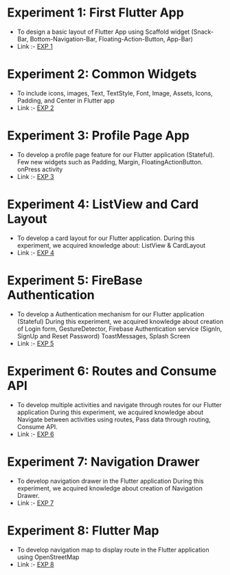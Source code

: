 # Experiment 1:  First Flutter App 

- To design a basic layout of Flutter App using Scaffold widget (Snack-Bar, Bottom-Navigation-Bar, Floating-Action-Button, App-Bar)
- Link :- [EXP 1](https://github.com/yashaskhot/27-Yashas-MAD_PWA/tree/main/Exp%201%20-%20First%20Flutter%20App)

# Experiment 2: Common Widgets

- To include icons, images, Text, TextStyle, Font, Image, Assets, Icons, Padding, and Center  in Flutter app
- Link :- [EXP 2](https://github.com/yashaskhot/27-Yashas-MAD_PWA/blob/main/Exp%202%20-%20Common%20Widgets)

# Experiment 3: Profile Page App

- To develop a profile page feature for our Flutter application (Stateful). Few new widgets such as Padding, Margin, FloatingActionButton. onPress activity
- Link :- [EXP 3](https://github.com/yashaskhot/27-Yashas-MAD_PWA/tree/main/Exp%203%20%20-%20Profile%20Page%20App)

# Experiment 4: ListView and Card Layout

- To develop a card layout for our Flutter application.	During this experiment, we acquired knowledge about: ListView &	CardLayout
- Link :- [EXP 4](https://github.com/yashaskhot/27-Yashas-MAD_PWA/tree/main/Exp%204%20-%20ListView%20and%20Card%20Layout)

# Experiment 5: FireBase Authentication 

- To develop a Authentication mechanism for our Flutter application (Stateful)
  During this experiment, we acquired knowledge about creation of Login form, GestureDetector, Firebase Authentication service (SignIn, SignUp and Reset Password) 
  ToastMessages, Splash Screen
- Link :- [EXP 5](https://github.com/yashaskhot/27-Yashas-MAD_PWA/tree/main/Exp%205%20-%20FireBase%20Authentication)

# Experiment 6: Routes and Consume API 

- To develop multiple activities and navigate through routes for our Flutter application
  During this experiment, we acquired knowledge about Navigate between activities using routes, Pass data through routing, Consume API.
- Link :- [EXP 6](https://github.com/yashaskhot/27-Yashas-MAD_PWA/tree/main/Exp%206%20-%20Routes%20and%20Consume%20API)

# Experiment 7: Navigation Drawer

- To develop navigation drawer in the Flutter application
  During this experiment, we acquired knowledge about creation of Navigation Drawer.
- Link :- [EXP 7](https://github.com/yashaskhot/27-Yashas-MAD_PWA/tree/main/Exp%207%20-%20Navigation%20Drawer)

# Experiment 8: Flutter Map

- To develop navigation map to display route in the Flutter application using OpenStreetMap 
- Link :- [EXP 8](https://github.com/yashaskhot/27-Yashas-MAD_PWA/tree/main/Exp%208%20-%20Flutter%20Map)
